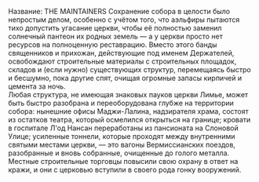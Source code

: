 Название: THE MAINTAINERS
Сохранение собора в целости было непростым делом, особенно с учётом того, что аэльфиры пытаются тихо допустить угасание церкви, чтобы её полностью заменил солнечный пантеон их родных земель — а у церкви просто нет ресурсов на полноценную реставрацию. Вместо этого банды священников и прихожан, действующие под именем Держателей, освобождают строительные материалы с строительных площадок, складов и (если нужно) существующих структур, перемещаясь быстро и бесшумно, пока другие спят, очищая огромные запасы кирпичей и цемента за ночь.  
Любая структура, не имеющая знаковых пауков церкви Лимье, может быть быстро разобрана и переоборудована глубже на территории собора: нынешние офисы Маджи-Лалина, надзирателя храма, состоят из остатков театра, который осмелился открыться на границе; кровати в госпитале Л'од Нансан переработаны из пансионата на Слоновой Улице; усиленные тоннели, которые проходят между внутренними святыми местами церкви, — это вагоны Вермиссианских поездов, разобранные и вновь собранные, очищенные до голого металла.  
Местные строительные торговцы повысили свою охрану в ответ на кражи, и они с церковью вступили в своего рода гонку вооружений.